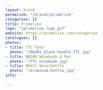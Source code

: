 ```yaml
---
layout: brand
permalink: "/brands/primeline"
categories: []
title: Primeline
logo: "/primeline_logo.gif"
website: https://primeline.com/categories
catalogues: []
photos:
- title: TTC Tote
  photo: "/BG401_black-handle_TTC.jpg"
- title: NB100 Notebook & Pen
  photo: "/TTC-notebook.jpg"
- title: MG971 Waterbottle
  photo: "/aluminum-bottle.jpg"
info: ''

---
```


